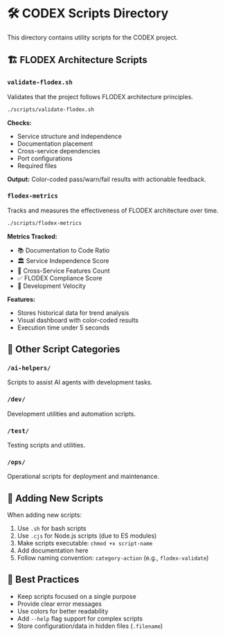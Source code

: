 # 🛠️ CODEX Scripts Directory

This directory contains utility scripts for the CODEX project.

## 🏗️ FLODEX Architecture Scripts

### `validate-flodex.sh`
Validates that the project follows FLODEX architecture principles.

```bash
./scripts/validate-flodex.sh
```

**Checks:**
- Service structure and independence
- Documentation placement
- Cross-service dependencies
- Port configurations
- Required files

**Output:** Color-coded pass/warn/fail results with actionable feedback.

### `flodex-metrics`
Tracks and measures the effectiveness of FLODEX architecture over time.

```bash
./scripts/flodex-metrics
```

**Metrics Tracked:**
- 📚 Documentation to Code Ratio
- 🏛️ Service Independence Score  
- 🌉 Cross-Service Features Count
- ✅ FLODEX Compliance Score
- 🚀 Development Velocity

**Features:**
- Stores historical data for trend analysis
- Visual dashboard with color-coded results
- Execution time under 5 seconds

## 📂 Other Script Categories

### `/ai-helpers/`
Scripts to assist AI agents with development tasks.

### `/dev/`
Development utilities and automation scripts.

### `/test/`
Testing scripts and utilities.

### `/ops/`
Operational scripts for deployment and maintenance.

## 📝 Adding New Scripts

When adding new scripts:
1. Use `.sh` for bash scripts
2. Use `.cjs` for Node.js scripts (due to ES modules)
3. Make scripts executable: `chmod +x script-name`
4. Add documentation here
5. Follow naming convention: `category-action` (e.g., `flodex-validate`)

## 🎯 Best Practices

- Keep scripts focused on a single purpose
- Provide clear error messages
- Use colors for better readability
- Add `--help` flag support for complex scripts
- Store configuration/data in hidden files (`.filename`)